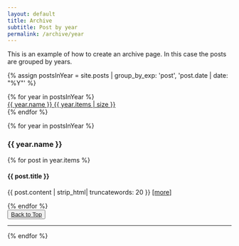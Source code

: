 ```yaml
---
layout: default
title: Archive
subtitle: Post by year 
permalink: /archive/year
---
```



This is an example of how to create an archive page. In this case the posts are grouped by years.

{% assign postsInYear = site.posts | group_by_exp: 'post', 'post.date | date: "%Y"' %}
<div class="row pt-5" id="years">
  {% for year in postsInYear %}
  <div class="col-md-6 chulapa-links-hover-only py-2 px-5 px-md-3">
        <a href="#{{ year.name }}" class="d-flex justify-content-between align-items-center border-bottom ">
        {{ year.name }} <span class="badge badge-primary badge-pill">{{ year.items | size }}</span>
      </a>
  </div>
  {% endfor %}
</div>  

{% for year in postsInYear %}
<section id="{{ year.name }}" class="pt-5 border-bottom border-chulapa">
  <h3>{{ year.name }}</h3>
  {% for post in year.items %}
  <h4 class="mt-3">{{ post.title }}</h4>
  <p>{{ post.content | strip_html|  truncatewords: 20 }} <a href="{{ post.url | absolute_url }}" > [more]</a></p>
  {% endfor %}
  <div class="text-right">
      <button type="button" class="btn btn-outline-primary btn-sm">
      <a href="#years"><i class="fa fa-chevron-up"></i> Back to Top</a>
      </button>
  </div>
  <hr>
</section>
{% endfor %}